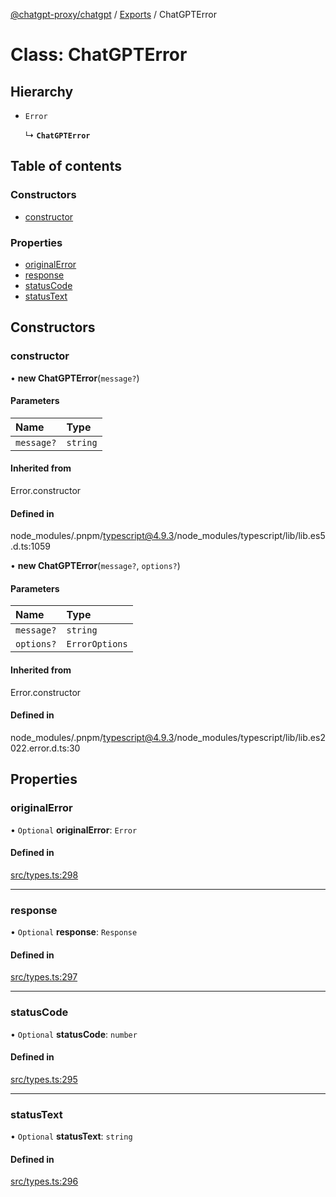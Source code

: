 [@chatgpt-proxy/chatgpt](../readme.md) / [Exports](../modules.md) / ChatGPTError

# Class: ChatGPTError

## Hierarchy

- `Error`

  ↳ **`ChatGPTError`**

## Table of contents

### Constructors

- [constructor](ChatGPTError.md#constructor)

### Properties

- [originalError](ChatGPTError.md#originalerror)
- [response](ChatGPTError.md#response)
- [statusCode](ChatGPTError.md#statuscode)
- [statusText](ChatGPTError.md#statustext)

## Constructors

### constructor

• **new ChatGPTError**(`message?`)

#### Parameters

| Name | Type |
| :------ | :------ |
| `message?` | `string` |

#### Inherited from

Error.constructor

#### Defined in

node_modules/.pnpm/typescript@4.9.3/node_modules/typescript/lib/lib.es5.d.ts:1059

• **new ChatGPTError**(`message?`, `options?`)

#### Parameters

| Name | Type |
| :------ | :------ |
| `message?` | `string` |
| `options?` | `ErrorOptions` |

#### Inherited from

Error.constructor

#### Defined in

node_modules/.pnpm/typescript@4.9.3/node_modules/typescript/lib/lib.es2022.error.d.ts:30

## Properties

### originalError

• `Optional` **originalError**: `Error`

#### Defined in

[src/types.ts:298](https://github.com/SmileSmith/chatgpt-api/blob/709ff4f/src/types.ts#L298)

___

### response

• `Optional` **response**: `Response`

#### Defined in

[src/types.ts:297](https://github.com/SmileSmith/chatgpt-api/blob/709ff4f/src/types.ts#L297)

___

### statusCode

• `Optional` **statusCode**: `number`

#### Defined in

[src/types.ts:295](https://github.com/SmileSmith/chatgpt-api/blob/709ff4f/src/types.ts#L295)

___

### statusText

• `Optional` **statusText**: `string`

#### Defined in

[src/types.ts:296](https://github.com/SmileSmith/chatgpt-api/blob/709ff4f/src/types.ts#L296)
